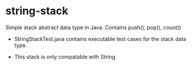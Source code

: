 # string-stack
Simple stack abstract data type in Java. Contains push(), pop(), count()

 - StringStackTest.java contains executable test cases for the stack data type.

 - This stack is only compatable with String.
